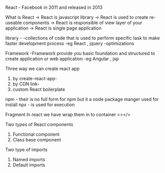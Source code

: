 React - Facebook in 2011 and released in 2013

What is React
-> React is javascript library
-> React is used to create re-useable components
-> React is responsible of view layer of your application
-> React is single page application

library -
-collections of code that is used to perform specific task to make faster development process
-eg React , jquery
-optimizations

Framework
-Framework provide you basic foundation and structured to create application or web application
-eg Angular , jsp

Three way we can create react app

1. by create-react-app-
2. by CDN link-
3. custom React boilerplate

npm - their is no full form for npm but it a node package manger used for install
npx - is used for execution

Fragment
In react we have wrap them in to container
<></>

Two types of React components

1. Functional component
2. Class base component

Two type of imports

1. Named imports
2. Default imports
